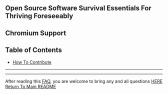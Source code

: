 ## Open Source Software Survival Essentials For Thriving Foreseeably

## Chromium Support

## Table of Contents

- [How To Contribute](#how-to-contribute)

---


---

After reading this [FAQ](pages/faq.md), you are welcome to bring any and all questions [HERE](https://www.facebook.com/groups/BigDataProcessing)  
[Return To Main README](../README.md)
